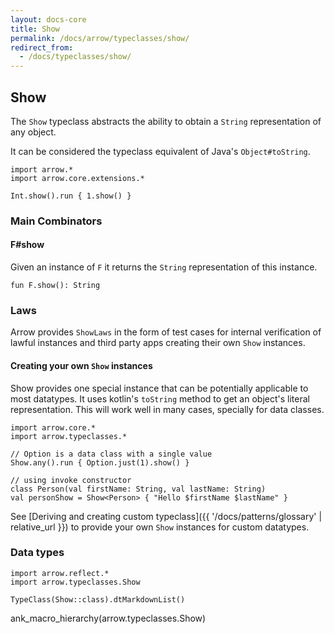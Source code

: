 ```yaml
---
layout: docs-core
title: Show
permalink: /docs/arrow/typeclasses/show/
redirect_from:
  - /docs/typeclasses/show/
---
```


## Show




The `Show` typeclass abstracts the ability to obtain a `String` representation of any object.

It can be considered the typeclass equivalent of Java's `Object#toString`.

```kotlin:ank
import arrow.*
import arrow.core.extensions.*

Int.show().run { 1.show() }
```

### Main Combinators

#### F#show

Given an instance of `F` it returns the `String` representation of this instance.

`fun F.show(): String`

### Laws

Arrow provides `ShowLaws` in the form of test cases for internal verification of lawful instances and third party apps creating their own `Show` instances.

#### Creating your own `Show` instances

Show provides one special instance that can be potentially applicable to most datatypes.
It uses kotlin's `toString` method to get an object's literal representation.
This will work well in many cases, specially for data classes.

```kotlin:ank
import arrow.core.*
import arrow.typeclasses.*

// Option is a data class with a single value
Show.any().run { Option.just(1).show() }
```

```kotlin:ank
// using invoke constructor
class Person(val firstName: String, val lastName: String)
val personShow = Show<Person> { "Hello $firstName $lastName" }
```

See [Deriving and creating custom typeclass]({{ '/docs/patterns/glossary' | relative_url }}) to provide your own `Show` instances for custom datatypes.


### Data types

```kotlin:ank:replace
import arrow.reflect.*
import arrow.typeclasses.Show

TypeClass(Show::class).dtMarkdownList()
```

ank_macro_hierarchy(arrow.typeclasses.Show)
